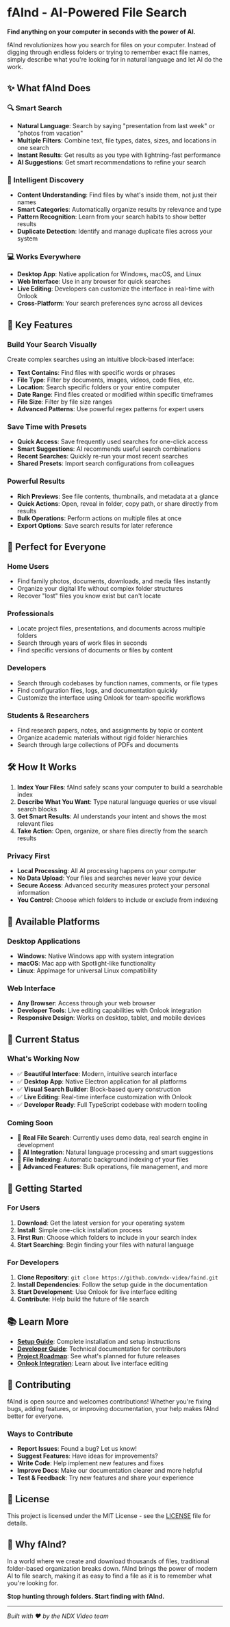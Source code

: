 # fAInd - AI-Powered File Search

**Find anything on your computer in seconds with the power of AI.**

fAInd revolutionizes how you search for files on your computer. Instead of digging through endless folders or trying to remember exact file names, simply describe what you're looking for in natural language and let AI do the work.

## ✨ What fAInd Does

### 🔍 **Smart Search**

- **Natural Language**: Search by saying "presentation from last week" or "photos from vacation"
- **Multiple Filters**: Combine text, file types, dates, sizes, and locations in one search
- **Instant Results**: Get results as you type with lightning-fast performance
- **AI Suggestions**: Get smart recommendations to refine your search

### 🎯 **Intelligent Discovery**

- **Content Understanding**: Find files by what's inside them, not just their names
- **Smart Categories**: Automatically organize results by relevance and type
- **Pattern Recognition**: Learn from your search habits to show better results
- **Duplicate Detection**: Identify and manage duplicate files across your system

### 💻 **Works Everywhere**

- **Desktop App**: Native application for Windows, macOS, and Linux
- **Web Interface**: Use in any browser for quick searches
- **Live Editing**: Developers can customize the interface in real-time with Onlook
- **Cross-Platform**: Your search preferences sync across all devices

## 🚀 Key Features

### **Build Your Search Visually**

Create complex searches using an intuitive block-based interface:

- **Text Contains**: Find files with specific words or phrases
- **File Type**: Filter by documents, images, videos, code files, etc.
- **Location**: Search specific folders or your entire computer
- **Date Range**: Find files created or modified within specific timeframes
- **File Size**: Filter by file size ranges
- **Advanced Patterns**: Use powerful regex patterns for expert users

### **Save Time with Presets**

- **Quick Access**: Save frequently used searches for one-click access
- **Smart Suggestions**: AI recommends useful search combinations
- **Recent Searches**: Quickly re-run your most recent searches
- **Shared Presets**: Import search configurations from colleagues

### **Powerful Results**

- **Rich Previews**: See file contents, thumbnails, and metadata at a glance
- **Quick Actions**: Open, reveal in folder, copy path, or share directly from results
- **Bulk Operations**: Perform actions on multiple files at once
- **Export Options**: Save search results for later reference

## 🎨 Perfect for Everyone

### **Home Users**

- Find family photos, documents, downloads, and media files instantly
- Organize your digital life without complex folder structures
- Recover "lost" files you know exist but can't locate

### **Professionals**

- Locate project files, presentations, and documents across multiple folders
- Search through years of work files in seconds
- Find specific versions of documents or files by content

### **Developers**

- Search through codebases by function names, comments, or file types
- Find configuration files, logs, and documentation quickly
- Customize the interface using Onlook for team-specific workflows

### **Students & Researchers**

- Find research papers, notes, and assignments by topic or content
- Organize academic materials without rigid folder hierarchies
- Search through large collections of PDFs and documents

## 🛠️ How It Works

1. **Index Your Files**: fAInd safely scans your computer to build a searchable index
2. **Describe What You Want**: Type natural language queries or use visual search blocks
3. **Get Smart Results**: AI understands your intent and shows the most relevant files
4. **Take Action**: Open, organize, or share files directly from the search results

### **Privacy First**

- **Local Processing**: All AI processing happens on your computer
- **No Data Upload**: Your files and searches never leave your device
- **Secure Access**: Advanced security measures protect your personal information
- **You Control**: Choose which folders to include or exclude from indexing

## 📱 Available Platforms

### **Desktop Applications**

- **Windows**: Native Windows app with system integration
- **macOS**: Mac app with Spotlight-like functionality
- **Linux**: AppImage for universal Linux compatibility

### **Web Interface**

- **Any Browser**: Access through your web browser
- **Developer Tools**: Live editing capabilities with Onlook integration
- **Responsive Design**: Works on desktop, tablet, and mobile devices

## 🎯 Current Status

### **What's Working Now**

- ✅ **Beautiful Interface**: Modern, intuitive search interface
- ✅ **Desktop App**: Native Electron application for all platforms
- ✅ **Visual Search Builder**: Block-based query construction
- ✅ **Live Editing**: Real-time interface customization with Onlook
- ✅ **Developer Ready**: Full TypeScript codebase with modern tooling

### **Coming Soon**

- 🔄 **Real File Search**: Currently uses demo data, real search engine in development
- 🔄 **AI Integration**: Natural language processing and smart suggestions
- 🔄 **File Indexing**: Automatic background indexing of your files
- 🔄 **Advanced Features**: Bulk operations, file management, and more

## 🚀 Getting Started

### **For Users**

1. **Download**: Get the latest version for your operating system
2. **Install**: Simple one-click installation process
3. **First Run**: Choose which folders to include in your search index
4. **Start Searching**: Begin finding your files with natural language

### **For Developers**

1. **Clone Repository**: `git clone https://github.com/ndx-video/faind.git`
2. **Install Dependencies**: Follow the setup guide in the documentation
3. **Start Development**: Use Onlook for live interface editing
4. **Contribute**: Help build the future of file search

## 📚 Learn More

- **[Setup Guide](ELECTRON_SETUP.md)**: Complete installation and setup instructions
- **[Developer Guide](AGENTIC_GUIDE.md)**: Technical documentation for contributors
- **[Project Roadmap](PROJECT_PLAN.md)**: See what's planned for future releases
- **[Onlook Integration](electron-app/README.md)**: Learn about live interface editing

## 🤝 Contributing

fAInd is open source and welcomes contributions! Whether you're fixing bugs, adding features, or improving documentation, your help makes fAInd better for everyone.

### **Ways to Contribute**

- **Report Issues**: Found a bug? Let us know!
- **Suggest Features**: Have ideas for improvements?
- **Write Code**: Help implement new features and fixes
- **Improve Docs**: Make our documentation clearer and more helpful
- **Test & Feedback**: Try new features and share your experience

## 📄 License

This project is licensed under the MIT License - see the [LICENSE](LICENSE) file for details.

## 🌟 Why fAInd?

In a world where we create and download thousands of files, traditional folder-based organization breaks down. fAInd brings the power of modern AI to file search, making it as easy to find a file as it is to remember what you're looking for.

**Stop hunting through folders. Start finding with fAInd.**

---

*Built with ❤️ by the NDX Video team*
